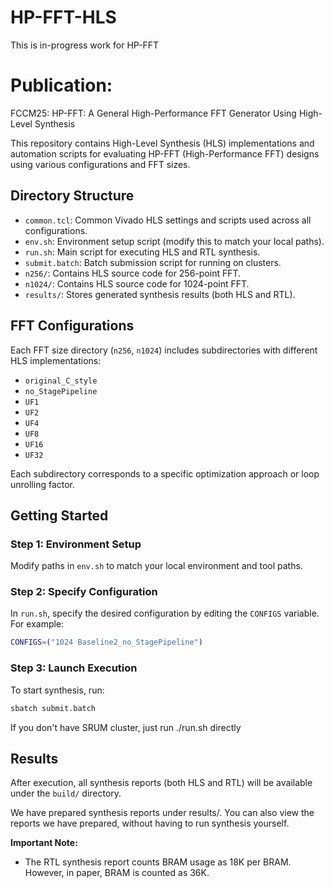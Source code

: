 # HP-FFT-HLS
This is in-progress work for HP-FFT 

# Publication: 
FCCM25: HP-FFT: A General High-Performance FFT Generator Using High-Level Synthesis



This repository contains High-Level Synthesis (HLS) implementations and automation scripts for evaluating HP-FFT (High-Performance FFT) designs using various configurations and FFT sizes.

## Directory Structure

- `common.tcl`: Common Vivado HLS settings and scripts used across all configurations.
- `env.sh`: Environment setup script (modify this to match your local paths).
- `run.sh`: Main script for executing HLS and RTL synthesis.
- `submit.batch`: Batch submission script for running on clusters.
- `n256/`: Contains HLS source code for 256-point FFT.
- `n1024/`: Contains HLS source code for 1024-point FFT.
- `results/`: Stores generated synthesis results (both HLS and RTL).

## FFT Configurations

Each FFT size directory (`n256`, `n1024`) includes subdirectories with different HLS implementations:

- `original_C_style`
- `no_StagePipeline`
- `UF1`
- `UF2`
- `UF4`
- `UF8`
- `UF16`
- `UF32`

Each subdirectory corresponds to a specific optimization approach or loop unrolling factor.

## Getting Started

### Step 1: Environment Setup
Modify paths in `env.sh` to match your local environment and tool paths.

### Step 2: Specify Configuration
In `run.sh`, specify the desired configuration by editing the `CONFIGS` variable. For example:

```bash
CONFIGS=("1024 Baseline2_no_StagePipeline")
```

### Step 3: Launch Execution
To start synthesis, run:

```bash
sbatch submit.batch
```

If you don't have SRUM cluster, just run ./run.sh directly


## Results

After execution, all synthesis reports (both HLS and RTL) will be available under the `build/` directory. 

We have prepared synthesis reports under results/. You can also view the reports we have prepared, without having to run synthesis yourself.


**Important Note:**
- The RTL synthesis report counts BRAM usage as 18K per BRAM. However, in paper, BRAM is counted as 36K.

